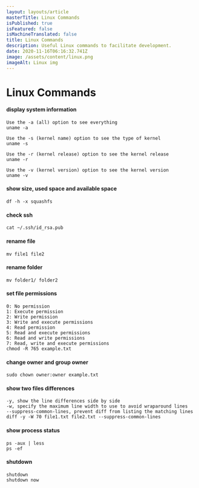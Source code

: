 ```yaml
---
layout: layouts/article
masterTitle: Linux Commands
isPublished: true
isFeatured: false
isMachineTranslated: false
title: Linux Commands
description: Useful Linux commands to facilitate development.
date: 2020-11-16T06:16:32.741Z
image: /assets/content/linux.png
imageAlt: Linux img
---
```


# Linux Commands

#### display system information

```
Use the -a (all) option to see everything
uname -a
```

```
Use the -s (kernel name) option to see the type of kernel
uname -s
```

```
Use the -r (kernel release) option to see the kernel release
uname -r
```

```
Use the -v (kernel version) option to see the kernel version
uname -v
```

#### show size, used space and available space

```
df -h -x squashfs
```

#### check ssh

```
cat ~/.ssh/id_rsa.pub
```

#### rename file

```
mv file1 file2
```

#### rename folder

```
mv folder1/ folder2
```

#### set file permissions

```
0: No permission
1: Execute permission
2: Write permission
3: Write and execute permissions
4: Read permission
5: Read and execute permissions
6: Read and write permissions
7: Read, write and execute permissions
chmod -R 765 example.txt
```

#### change owner and group owner

```
sudo chown owner:owner example.txt
```

#### show two files differences

```
-y, show the line differences side by side
-w, specify the maximum line width to use to avoid wraparound lines
--suppress-common-lines, prevent diff from listing the matching lines
diff -y -W 70 file1.txt file2.txt --suppress-common-lines
```

#### show process status

```
ps -aux | less
ps -ef
```

#### shutdown

```
shutdown
shutdown now
```

